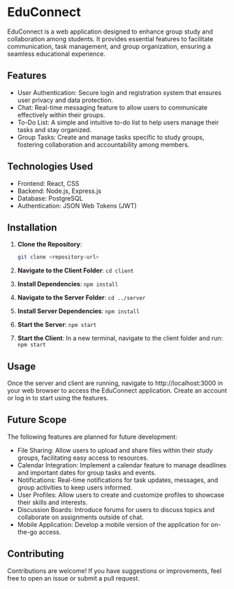 # EduConnect
EduConnect is a web application designed to enhance group study and collaboration among students. It provides essential features to facilitate communication, task management, and group organization, ensuring a seamless educational experience.

## Features
* User Authentication: Secure login and registration system that ensures user privacy and data protection.
* Chat: Real-time messaging feature to allow users to communicate effectively within their groups.
* To-Do List: A simple and intuitive to-do list to help users manage their tasks and stay organized.
* Group Tasks: Create and manage tasks specific to study groups, fostering collaboration and accountability among members.
## Technologies Used
* Frontend: React, CSS
* Backend: Node.js, Express.js
* Database: PostgreSQL
* Authentication: JSON Web Tokens (JWT)
## Installation

1. **Clone the Repository**:
   ```bash
   git clone <repository-url>
   
2. **Navigate to the Client Folder**:
`cd client`

3. **Install Dependencies**:
  `npm install`

4. **Navigate to the Server Folder**:
  `cd ../server`
5. **Install Server Dependencies**:
  `npm install`
6. **Start the Server**:
  `npm start`
7. **Start the Client**: In a new terminal, navigate to the client folder and run:
  `npm start`

## Usage
Once the server and client are running, navigate to http://localhost:3000 in your web browser to access the EduConnect application. Create an account or log in to start using the features.

## Future Scope
The following features are planned for future development:

* File Sharing: Allow users to upload and share files within their study groups, facilitating easy access to resources.
* Calendar Integration: Implement a calendar feature to manage deadlines and important dates for group tasks and events.
* Notifications: Real-time notifications for task updates, messages, and group activities to keep users informed.
* User Profiles: Allow users to create and customize profiles to showcase their skills and interests.
* Discussion Boards: Introduce forums for users to discuss topics and collaborate on assignments outside of chat.
* Mobile Application: Develop a mobile version of the application for on-the-go access.
## Contributing
Contributions are welcome! If you have suggestions or improvements, feel free to open an issue or submit a pull request.
